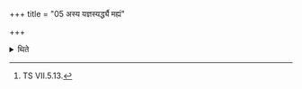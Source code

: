 +++
title = "05 अस्य यज्ञस्यर्द्ध्यै मह्यं"

+++

<details><summary>थिते</summary>

5. Everywhere he adds asya yajñasyarddhyai mahyaṁ sannatyai.[^1]  

[^1]: TS VII.5.13. 
</details>
